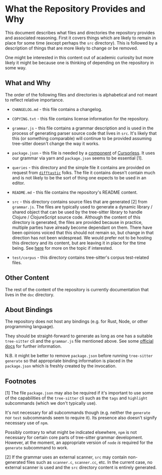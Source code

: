 # What the Repository Provides and Why

This document describes what files and directories the repository
provides and associated reasoning.  First it covers things which are
likely to remain in place for some time (except perhaps the `src`
directory).  This is followed by a description of things that are more
likely to change or be removed.

One might be interested in this content out of academic curiosity but
more likely it might be because one is thinking of depending on the
repository in some way.

## What and Why

The order of the following files and directories is alphabetical and
not meant to reflect relative importance.

* `CHANGELOG.md` - this file contains a changelog.

* `COPYING.txt` - this file contains license information for the
  repository.

* `grammar.js` - this file contains a grammar description and is used
  in the process of generating parser source code that lives in `src`.
  It's likely that this (or something comparable) will continue to be
  provided assuming tree-sitter doesn't change the way it works.

* `package.json` - this file is needed by a
  [component](https://github.com/cursorless-dev/vscode-parse-tree/) of
  [Cursorless](https://www.cursorless.org/).  It uses our grammar via
  yarn and `package.json` seems to be essential [1].

* `queries` - this directory and the simple file it contains are
  provided on request from
  [`difftastic`](https://github.com/Wilfred/difftastic) folks.  The
  file it contains doesn't contain much and is not likely to be the
  sort of thing one expects to be used in an editor.

* `README.md` - this file contains the repository's README content.

* `src` - this directory contains source files that are generated [2]
  from `grammar.js`.  The files are typically used to generate a
  dynamic library / shared object that can be used by the tree-sitter
  library to handle Clojure / ClojureScript source code.  Although the
  content of this directory is generated, the files are provided
  because in practice, multiple parties have already become dependant
  on them.  There have been opinions voiced that this should not
  remain so, but change in that direction has not been widespread.  We
  would prefer not to be hosting this directory and its content, but
  are leaving it in place for the time being.  See
  [here](https://github.com/sogaiu/ts-questions/blob/master/questions/should-parser-source-be-committed/README.md)
  for more on the topic if interested.

* `test/corpus` - this directory contains tree-sitter's corpus
  test-related files.

## Other Content

The rest of the content of the repository is currently documentation
that lives in the `doc` directory.

## About Bindings

The repository does not host any bindings (e.g. for Rust, Node, or
other programming language).

They should be straight-forward to generate as long as one has a
suitable `tree-sitter` cli and the `grammar.js` file mentioned above.
See some [official
docs](https://github.com/tree-sitter/tree-sitter/blob/master/docs/section-3-creating-parsers.md#command-generate)
for further information.

N.B. it might be better to remove `package.json` before running
`tree-sitter generate` so that appropriate binding information is
placed in the `package.json` which is freshly created by the
invocation.

## Footnotes

[1] The file `package.json` may also be required if it's important to
use some of the capabilities of the `tree-sitter` cli such as the
`tags` and `highlight` subcommands (which we don't typically use).

It's not necessary for all subcommands though (e.g. neither the
`generate` nor `test` subcommands seem to require it).  Its presence
also doesn't signify necessary use of `npm`.

Possibly contrary to what might be indicated elsewhere, `npm` is
not necessary for certain core parts of tree-sitter grammar
development.  However, at the moment, an appropriate version of `node`
_is_ required for the `generate` subcommand to work.

[2] If the grammar uses an external scanner, `src` may contain
non-generated files such as `scanner.c`, `scanner.cc`, etc.  In the
current case, no external scanner is used and the `src` directory
content is entirely generated.
